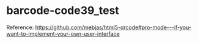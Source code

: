 # barcode-code39_test
Reference: https://github.com/mebjas/html5-qrcode#pro-mode---if-you-want-to-implement-your-own-user-interface
